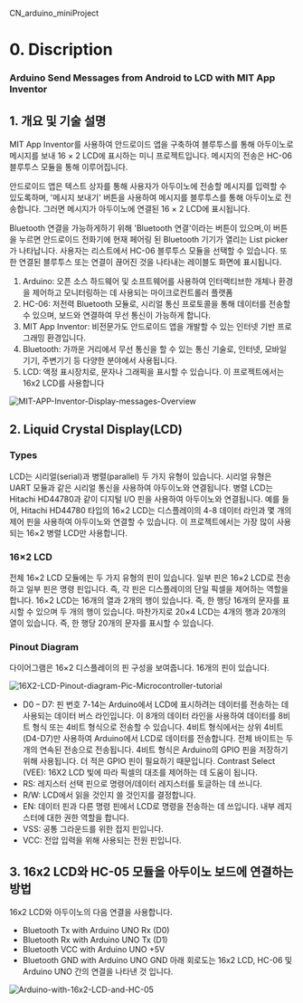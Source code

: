 CN_arduino_miniProject

# 0. Discription
### Arduino Send Messages from Android to LCD with MIT App Inventor

## 1. 개요 및 기술 설명
MIT App Inventor를 사용하여 안드로이드 앱을 구축하여 블루투스를 통해 아두이노로 메시지를 보내 16 × 2 LCD에 표시하는 미니 프로젝트입니다. 
메시지의 전송은 HC-06 블루투스 모듈을 통해 이루어집니다.

안드로이드 앱은 텍스트 상자를 통해 사용자가 아두이노에 전송할 메시지를 입력할 수 있도록하며, '메시지 보내기' 버튼을 사용하여 메시지를 블루투스를 통해 아두이노로 전송합니다. 그러면 메시지가 아두이노에 연결된 16 × 2 LCD에 표시됩니다.

Bluetooth 연결을 가능하게하기 위해 'Bluetooth 연결'이라는 버튼이 있으며,이 버튼을 누르면 안드로이드 전화기에 현재 페어링 된 Bluetooth 기기가 열리는 List picker가 나타납니다. 사용자는 리스트에서 HC-06 블루투스 모듈을 선택할 수 있습니다. 또한 연결된 블루투스 또는 연결이 끊어진 것을 나타내는 레이블도 화면에 표시됩니다.

1. Arduino: 오픈 소스 하드웨어 및 소프트웨어를 사용하여 인터랙티브한 개체나 환경을 제어하고 모니터링하는 데 사용되는 마이크로컨트롤러 플랫폼
2. HC-06: 저전력 Bluetooth 모듈로, 시리얼 통신 프로토콜을 통해 데이터를 전송할 수 있으며, 보드와 연결하여 무선 통신이 가능하게 합니다.
3. MIT App Inventor: 비전문가도 안드로이드 앱을 개발할 수 있는 인터넷 기반 프로그래밍 환경입니다.
4. Bluetooth: 가까운 거리에서 무선 통신을 할 수 있는 통신 기술로, 인터넷, 모바일 기기, 주변기기 등 다양한 분야에서 사용됩니다.
5. LCD: 액정 표시장치로, 문자나 그래픽을 표시할 수 있습니다. 이 프로젝트에서는 16x2 LCD를 사용합니다

![MIT-APP-Inventor-Display-messages-Overview](https://user-images.githubusercontent.com/79437477/187805756-03593213-10b0-470e-9312-48c167c6091a.jpg)



## 2. Liquid Crystal Display(LCD)

### Types
LCD는 시리얼(serial)과 병렬(parallel) 두 가지 유형이 있습니다. 시리얼 유형은 UART 모듈과 같은 시리얼 통신을 사용하여 아두이노와 연결됩니다. 병렬 LCD는 Hitachi HD44780과 같이 디지털 I/O 핀을 사용하여 아두이노와 연결됩니다. 예를 들어, Hitachi HD44780 타입의 16×2 LCD는 디스플레이의 4-8 데이터 라인과 몇 개의 제어 핀을 사용하여 아두이노와 연결할 수 있습니다. 이 프로젝트에서는 가장 많이 사용되는 16×2 병렬 LCD만 사용합니다.

### 16×2 LCD 
전체 16×2 LCD 모듈에는 두 가지 유형의 핀이 있습니다. 일부 핀은 16×2 LCD로 전송하고 일부 핀은 명령 핀입니다. 즉, 각 핀은 디스플레이의 단일 픽셀을 제어하는 역할을 합니다.
16×2 LCD는 16개의 열과 2개의 행이 있습니다. 즉, 한 행당 16개의 문자를 표시할 수 있으며 두 개의 행이 있습니다. 마찬가지로 20×4 LCD는 4개의 행과 20개의 열이 있습니다. 즉, 한 행당 20개의 문자를 표시할 수 있습니다.

### Pinout Diagram
다이어그램은 16×2 디스플레이의 핀 구성을 보여줍니다. 16개의 핀이 있습니다.

![16X2-LCD-Pinout-diagram-Pic-Microcontroller-tutorial](https://user-images.githubusercontent.com/79437477/187806235-3fef2c6b-ff5c-4166-9e7f-fd2f0136e204.png)

* D0 – D7: 핀 번호 7-14는 Arduino에서 LCD에 표시하려는 데이터를 전송하는 데 사용되는 데이터 버스 라인입니다. 이 8개의 데이터 라인을 사용하여 데이터를 8비트 형식 또는 4비트 형식으로 전송할 수 있습니다. 4비트 형식에서는 상위 4비트 (D4-D7)만 사용하여 Arduino에서 LCD로 데이터를 전송합니다. 전체 바이트는 두 개의 연속된 전송으로 전송됩니다. 4비트 형식은 Arduino의 GPIO 핀을 저장하기 위해 사용됩니다. 더 적은 GPIO 핀이 필요하기 때문입니다.
Contrast Select (VEE): 16X2 LCD 빛에 따라 픽셀의 대조를 제어하는 데 도움이 됩니다.
* RS: 레지스터 선택 핀으로 명령어/데이터 레지스터를 토글하는 데 쓰니다.
* R/W: LCD에서 읽을 것인지 쓸 것인지를 결정합니다.
* EN: 데이터 핀과 다른 명령 핀에서 LCD로 명령을 전송하는 데 쓰입니다. 내부 레지스터에 대한 권한 역할을 합니다.
* VSS: 공통 그라운드를 위한 접지 핀입니다.
* VCC: 전압 입력을 위해 사용되는 전원 핀입니다.



## 3. 16x2 LCD와 HC-05 모듈을 아두이노 보드에 연결하는 방법
16x2 LCD와 아두이노의 다음 연결을 사용합니다.

* Bluetooth Tx with Arduino UNO Rx (D0)
* Bluetooth Rx with Arduino UNO Tx (D1)
* Bluetooth VCC with Arduino UNO +5V
* Bluetooth GND with Arduino UNO GND
아래 회로도는 16x2 LCD, HC-06 및 Arduino UNO 간의 연결을 나타낸 것 입니다.

![Arduino-with-16x2-LCD-and-HC-05](https://user-images.githubusercontent.com/79437477/187806430-e1e65c5e-b095-4ec6-8e33-8b2b97e64281.jpg)





